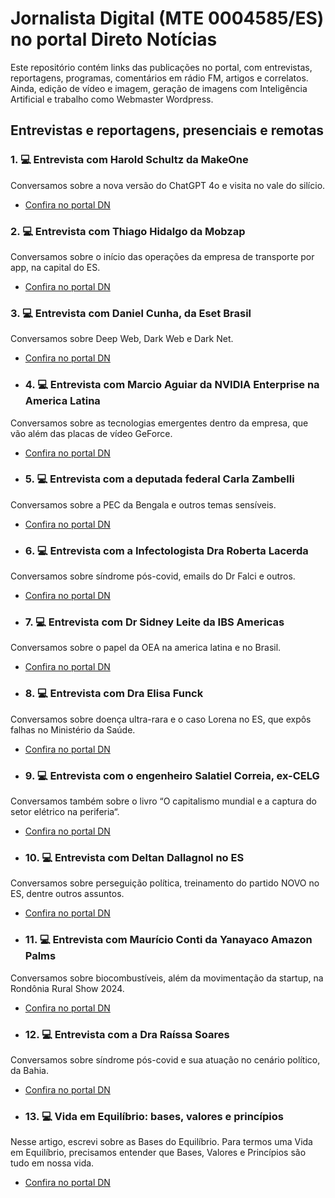 # Jornalista Digital (MTE 0004585/ES) no portal Direto Notícias

Este repositório contém links das publicações no portal, com entrevistas, reportagens, programas, comentários em rádio FM, artigos e correlatos. Ainda, edição de vídeo e imagem, geração de imagens com Inteligência Artificial e trabalho como Webmaster Wordpress.

## Entrevistas e reportagens, presenciais e remotas

### 1. 💻 Entrevista com Harold Schultz da MakeOne
Conversamos sobre a nova versão do ChatGPT 4o e visita no vale do silício.
- [Confira no portal DN](https://diretonoticias.com.br/2024/05/22/entrevista-com-harold-schultz-da-makeone/)

### 2. 💻 Entrevista com Thiago Hidalgo da Mobzap
Conversamos sobre o início das operações da empresa de transporte por app, na capital do ES.
- [Confira no portal DN](https://diretonoticias.com.br/2023/10/02/entrevista-thiago-hidalgo-da-mobizap/)

### 3. 💻 Entrevista com Daniel Cunha, da Eset Brasil
Conversamos sobre Deep Web, Dark Web e Dark Net.
- [Confira no portal DN](https://diretonoticias.com.br/2023/06/20/entrevista-eset-brasil-explica-deep-web-dark-web-e-dark-net/)

- ### 4. 💻 Entrevista com Marcio Aguiar da NVIDIA Enterprise na America Latina
Conversamos sobre as tecnologias emergentes dentro da empresa, que vão além das placas de vídeo GeForce.
- [Confira no portal DN](https://diretonoticias.com.br/2023/06/07/entrevista-marcio-aguiar-da-nvidia-enterprise-america-latina/)

- ### 5. 💻 Entrevista com a deputada federal Carla Zambelli
Conversamos sobre a PEC da Bengala e outros temas sensíveis.
- [Confira no portal DN](https://diretonoticias.com.br/2022/08/06/entrevista-exclusiva-com-carla-zambelli/)

- ### 6. 💻 Entrevista com a Infectologista Dra Roberta Lacerda
Conversamos sobre síndrome pós-covid, emails do Dr Falci e outros.
- [Confira no portal DN](https://diretonoticias.com.br/2022/08/14/entrevista-dra-roberta-lacerda-do-rn/)

- ### 7. 💻 Entrevista com Dr Sidney Leite da IBS Americas
Conversamos sobre o papel da OEA na america latina e no Brasil.
- [Confira no portal DN](https://diretonoticias.com.br/2022/11/08/oea-entrevista-com-dr-sidney-leite-esclarece-duvidas/)

- ### 8. 💻 Entrevista com Dra Elisa Funck
Conversamos sobre doença ultra-rara e o caso Lorena no ES, que expôs falhas no Ministério da Saúde.
- [Confira no portal DN](https://diretonoticias.com.br/2023/01/28/caso-lorena-entrevista-com-dra-elisa-funck-revela-falhas-do-ministerio-da-saude/)

- ### 9. 💻 Entrevista com o engenheiro Salatiel Correia, ex-CELG
Conversamos também sobre o livro “O capitalismo mundial e a captura do setor elétrico na periferia“. 
- [Confira no portal DN](https://diretonoticias.com.br/2023/04/13/entrevista-com-salatiel-correia-ex-celg/)

- ### 10. 💻 Entrevista com Deltan Dallagnol no ES
Conversamos sobre perseguição política, treinamento do partido NOVO no ES, dentre outros assuntos.
- [Confira no portal DN](https://diretonoticias.com.br/2024/05/20/novo-reune-deltan-dallagnol-rodrigo-borges-eduardo-ribeiro-iuri-aguiar-e-outros-no-es/)

- ### 11. 💻 Entrevista com Maurício Conti da Yanayaco Amazon Palms
Conversamos sobre biocombustíveis, além da movimentação da startup, na Rondônia Rural Show 2024.
- [Confira no portal DN](https://diretonoticias.com.br/2024/05/23/entrevista-com-mauricio-conti-da-yanayaco-amazon-palms/)

- ### 12. 💻 Entrevista com a Dra Raíssa Soares
Conversamos sobre síndrome pós-covid e sua atuação no cenário político, da Bahia.
- [Confira no portal DN](https://diretonoticias.com.br/2023/11/18/entrevista-dra-raissa-soares-fala-sobre-sindrome-pos-covid/)

- ### 13. 💻 Vida em Equilíbrio: bases, valores e princípios
Nesse artigo, escrevi sobre as Bases do Equilíbrio. Para termos uma Vida em Equilíbrio, precisamos entender que Bases, Valores e Princípios são tudo em nossa vida.
- [Confira no portal DN](https://diretonoticias.com.br/2021/06/27/vida-em-equilibrio-bases-valores-e-principios-que-sao-tudo-em-nossa-vida-para-ser-feliz-e-agradar-a-deus-portal-direto-noticias/)
